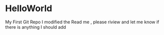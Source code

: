 # HelloWorld
My First Git Repo
I modified the Read me , please riview and let me know if there is anything I should add
